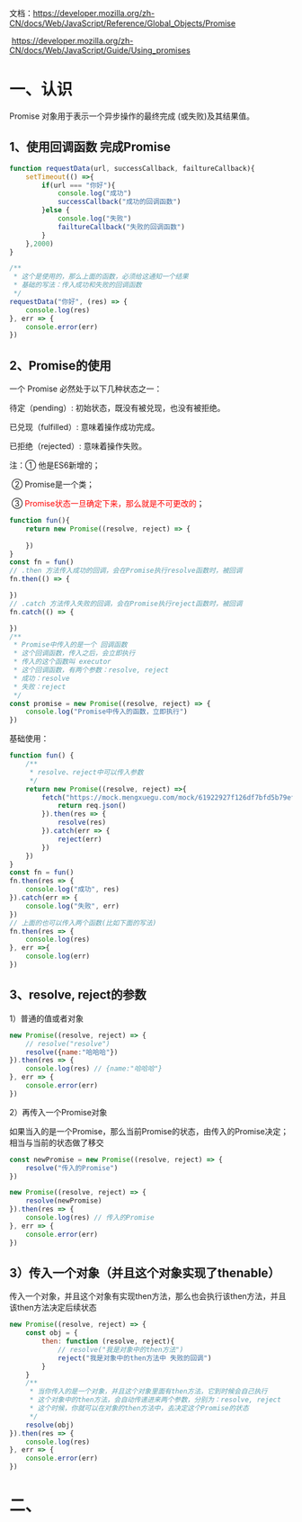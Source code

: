文档：https://developer.mozilla.org/zh-CN/docs/Web/JavaScript/Reference/Global_Objects/Promise

​           https://developer.mozilla.org/zh-CN/docs/Web/JavaScript/Guide/Using_promises

# 一、认识

Promise  对象用于表示一个异步操作的最终完成 (或失败)及其结果值。

## 1、使用回调函数 完成Promise

```javascript
function requestData(url, successCallback, failtureCallback){
    setTimeout(() =>{
        if(url === "你好"){
            console.log("成功")
            successCallback("成功的回调函数")
        }else {
            console.log("失败")
            failtureCallback("失败的回调函数")
        }
    },2000)
}

/**
 * 这个是使用的，那么上面的函数，必须给这通知一个结果
 * 基础的写法：传入成功和失败的回调函数
 */
requestData("你好", (res) => {
    console.log(res)
}, err => {
    console.error(err)
})
```

## 2、Promise的使用

一个 Promise 必然处于以下几种状态之一：

待定（pending）: 初始状态，既没有被兑现，也没有被拒绝。

已兑现（fulfilled）: 意味着操作成功完成。

已拒绝（rejected）: 意味着操作失败。

注：① 他是ES6新增的；

​        ② Promise是一个类；

​        ③ <font color=red>Promise状态一旦确定下来，那么就是不可更改的</font>；

```javascript
function fun(){
    return new Promise((resolve, reject) => {
    
    })
}
const fn = fun()
// .then 方法传入成功的回调，会在Promise执行resolve函数时，被回调
fn.then(() => {

})
// .catch 方法传入失败的回调，会在Promise执行reject函数时，被回调
fn.catch(() => {

})
/**
 * Promise中传入的是一个 回调函数
 * 这个回调函数，传入之后，会立即执行
 * 传入的这个函数叫 executor
 * 这个回调函数，有两个参数：resolve, reject
 * 成功：resolve
 * 失败：reject
 */
const promise = new Promise((resolve, reject) => {
    console.log("Promise中传入的函数，立即执行")
})
```

基础使用：

```javascript
function fun() {
    /**
     * resolve、reject中可以传入参数
     */
    return new Promise((resolve, reject) =>{
        fetch("https://mock.mengxuegu.com/mock/61922927f126df7bfd5b79ef/promise/promise3#!method=get").then(req => {
            return req.json()
        }).then(res => {
            resolve(res)
        }).catch(err => {
            reject(err)
        })
    })
}
const fn = fun()
fn.then(res => {
    console.log("成功", res)
}).catch(err => {
    console.log("失败", err)
})
// 上面的也可以传入两个函数(比如下面的写法)
fn.then(res => {
    console.log(res)
}, err =>{
    console.log(err)
})
```

## 3、resolve, reject的参数

1）普通的值或者对象

```javascript
new Promise((resolve, reject) => {
    // resolve("resolve")
    resolve({name:"哈哈哈"})
}).then(res => {
    console.log(res) // {name:"哈哈哈"}
}, err => {
    console.error(err)
})
```

2）再传入一个Promise对象

如果当入的是一个Promise，那么当前Promise的状态，由传入的Promise决定；相当与当前的状态做了移交

```javascript
const newPromise = new Promise((resolve, reject) => {
    resolve("传入的Promise")
})

new Promise((resolve, reject) => {
    resolve(newPromise)
}).then(res => {
    console.log(res) // 传入的Promise
}, err => {
    console.error(err)
})
```

## 3）传入一个对象（并且这个对象实现了thenable）

传入一个对象，并且这个对象有实现then方法，那么也会执行该then方法，并且该then方法决定后续状态

```javascript
new Promise((resolve, reject) => {
    const obj = {
        then: function (resolve, reject){
            // resolve("我是对象中的then方法")
            reject("我是对象中的then方法中 失败的回调")
        }
    }
    /**
     * 当你传入的是一个对象，并且这个对象里面有then方法，它到时候会自己执行
     * 这个对象中的then方法，会自动传递进来两个参数，分别为：resolve, reject
     * 这个时候，你就可以在对象的then方法中，去决定这个Promise的状态
     */
    resolve(obj)
}).then(res => {
    console.log(res)
}, err => {
    console.error(err)
})
```

# 二、